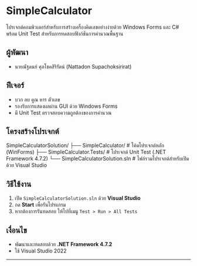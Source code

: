 # SimpleCalculator

โปรเจกต์คอมพิวเตอร์สำหรับการสร้างเครื่องคิดเลขอย่างง่ายด้วย Windows Forms และ C#  
พร้อม Unit Test สำหรับการทดสอบฟังก์ชันการคำนวณพื้นฐาน

## ผู้พัฒนา
- นายณัฐดนย์ ศุภโชคสิริรัตน์ (Nattadon Supachoksirirat)

## ฟีเจอร์
- บวก ลบ คูณ หาร ตัวเลข
- รองรับการแสดงผลผ่าน GUI ด้วย Windows Forms
- มี Unit Test ตรวจสอบความถูกต้องของการคำนวณ

## โครงสร้างโปรเจกต์
SimpleCalculatorSolution/
├── SimpleCalculator/             # โค้ดโปรเจกต์หลัก (WinForms)
├── SimpleCalculator.Tests/       # โปรเจกต์ Unit Test (.NET Framework 4.7.2)
└── SimpleCalculatorSolution.sln  # ไฟล์รวมโปรเจกต์สำหรับเปิดด้วย Visual Studio

## วิธีใช้งาน
1. เปิด `SimpleCalculatorSolution.sln` ด้วย **Visual Studio**
2. กด **Start** เพื่อรันโปรแกรม
3. หากต้องการรันทดสอบ ให้ไปที่เมนู `Test > Run > All Tests`

## เงื่อนไข
- พัฒนาและทดสอบด้วย **.NET Framework 4.7.2**
- ใช้ Visual Studio 2022

---



